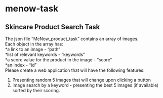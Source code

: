 # menow-task
## Skincare Product Search Task

The json file “MeNow_product_task” contains an array of images.  
Each object in the array has:  
*a link to an image - “path”  
*list of relevant keywords - “keywords”  
*a score value for the product in the image - “score”  
*an index - “id”  
Please create a web application that will have the following features:  
1. Presenting random 5 images that will change upon clicking a button  
2. Image search by a keyword - presenting the best 5 images (if available) sorted by their
scoring.  
